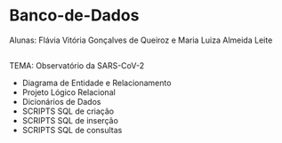 # Banco-de-Dados

Alunas: Flávia Vitória Gonçalves de Queiroz e Maria Luiza Almeida Leite
##
TEMA: Observatório da SARS-CoV-2

- Diagrama de Entidade e Relacionamento
- Projeto Lógico Relacional
- Dicionários de Dados
- SCRIPTS SQL de criação
- SCRIPTS SQL de inserção
- SCRIPTS SQL de consultas

